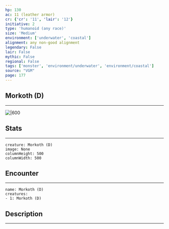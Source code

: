```yaml
---
hp: 130
ac: 11 (leather armor)
cr: {'cr': '11', 'lair': '12'}
initiative: 2
type: 'humanoid (any race)'    
size: 'Medium'
environment: ['underwater', 'coastal']
alignment: any non-good alignment
legendary: False
lair: False
mythic: False
regional: False
tags: ['monster', 'environment/underwater', 'environment/coastal']
source: "VGM"
page: 177
---
```


## Morkoth (D)
---

![|600](D:/Program%20Files/5e.tools/img/bestiary/VGM/Morkoth.jpg)

## Stats
---

```statblock
creature: Morkoth (D)
image: None
columnHeight: 500
columnWidth: 500
```

## Encounter
---

```encounter-table
name: Morkoth (D)
creatures:
- 1: Morkoth (D)
```

## Description
---




